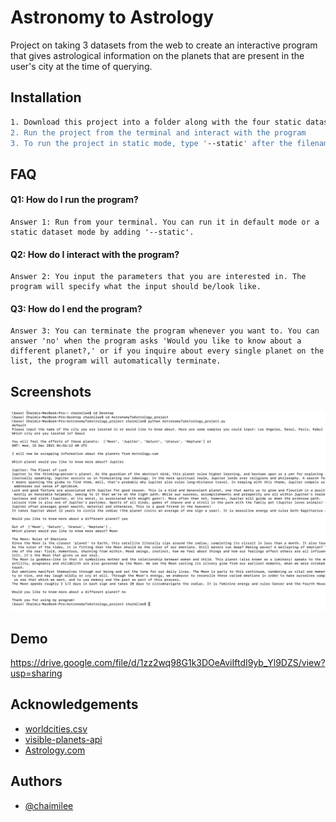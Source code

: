 
# Astronomy to Astrology

Project on taking 3 datasets from the web to create an interactive program that gives astrological information on the planets that are present in the user's city at the time of querying.


## Installation



```bash
1. Download this project into a folder along with the four static datasets: 'worldcities.csv', '5_cities.json', 'planet_info.json', final_project.db'.
2. Run the project from the terminal and interact with the program
3. To run the project in static mode, type '--static' after the filename
```
    
## FAQ

#### Q1: How do I run the program?

    Answer 1: Run from your terminal. You can run it in default mode or a static dataset mode by adding '--static'.

#### Q2: How do I interact with the program?

    Answer 2: You input the parameters that you are interested in. The program will specify what the input should be/look like.

#### Q3: How do I end the program?

    Answer 3: You can terminate the program whenever you want to. You can answer 'no' when the program asks 'Would you like to know about a different planet?,' or if you inquire about every single planet on the list, the program will automatically terminate.




## Screenshots

![App Screenshot](https://github.com/chaimilee/AstronomyToAstrology/blob/main/Screen%20Shot%202021-12-15%20at%201.56.47%20PM.png)



## Demo


https://drive.google.com/file/d/1zz2wq98G1k3DOeAviIftdI9yb_Yl9DZS/view?usp=sharing
## Acknowledgements

 - [worldcities.csv](https://www.kaggle.com/juanmah/world-cities)
 - [visible-planets-api](https://github.com/csymlstd/visible-planets-api)
 - [Astrology.com](https://www.astrology.com)


## Authors

- [@chaimilee](https://github.com/chaimilee)


